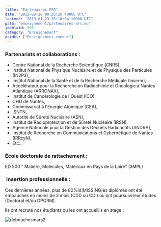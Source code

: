 ```yaml
---
title: "Partenaires PFA"
date: "2012-09-28 09:26:26 +0000 UTC"
lastmod: "2019-01-23 16:10:04 +0000 UTC"
path: "enseignement/partenaires-ars.md"
joomlaid: 295
category: "Enseignement"
asides: ["Enseignement.+menu+"]
---
```

### Partenariats et collaborations :

*   Centre National de la Recherche Scientifique (CNRS),
*   Institut National de Physique Nucléaire et de Physique des Particules (IN2P3),
*   Institut National de la Santé et de la Recherche Médicale (Inserm),
*   Accélérateur pour la Recherche en Radiochimie et Oncologie à Nantes Atlantique (ARRONAX),
*   Institut de Cancérologie de l'Ouest (ICO),
*   CHU de Nantes,
*   Commissariat à l'Energie Atomique (CEA),
*   ISNTN,
*   Autorité de Sûreté Nucléaire (ASN),
*   Institut de Radioprotection et de Sûreté Nucléaire (IRSN),
*   Agence Nationale pour la Gestion des Déchets Radioactifs (ANDRA),
*   Institut de Recherche en Communications et Cybernétique de Nantes (IRRcyN),
*   Etc...

### École doctorale de rattachement :

ED 500 " Matière, Molécules, Matériaux en Pays de la Loire" (3MPL)

###  Insertion professionnelle :

Ces dernières années, plus de 80%!d(MISSING)es diplômés ont été embauchés en moins de 3 mois (CDD ou CDI) ou ont poursuivi leur études (Doctorat et/ou DPQRM).

Ils ont recruté nos étudiants ou les ont accueillis en stage :

![debouchesmars2](images/Enseignement/debouchesmars2.jpg)
